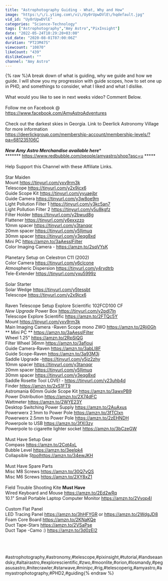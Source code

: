 ```yaml
---
title: "Astrophotography Guiding - What, Why and How"
image: "https:\/\/i.ytimg.com\/vi\/Uy0rUpwDVlE\/hqdefault.jpg"
vid_id: "Uy0rUpwDVlE"
categories: "Science-Technology"
tags: ["Astrophotography","Amy Astro","PixInsight"]
date: "2022-05-24T10:29:20+03:00"
vid_date: "2020-08-01T07:00:06Z"
duration: "PT23M47S"
viewcount: "10870"
likeCount: "439"
dislikeCount: ""
channel: "Amy Astro"
---
```

{% raw %}A break down of what is guiding, why we guide and how we guide.  I will show you my progression with guide scopes, how to set one up in PHD, and somethings to consider, what I liked and what I dislike.<br /><br />What would you like to see in next weeks video? Comment Below. <br /><br />Follow me on Facebook @<br /><a rel="nofollow" target="blank" href="https://www.facebook.com/AmyAstroAdventures">https://www.facebook.com/AmyAstroAdventures</a><br /><br />Check out the darkest skies in Georgia. Link to Deerlick Astronomy Village for more information <br /><a rel="nofollow" target="blank" href="https://deerlickgroup.com/membership-account/membership-levels/?pa=681235106C">https://deerlickgroup.com/membership-account/membership-levels/?pa=681235106C</a><br /><br />*******New Amy Astro Merchandise available here********<br />******* <a rel="nofollow" target="blank" href="https://www.redbubble.com/people/amyastro/shop?asc=u">https://www.redbubble.com/people/amyastro/shop?asc=u</a> ***** <br /><br />Help Support this Channel with these Affiliate Links. <br /><br />Star Maiden<br />Mount <a rel="nofollow" target="blank" href="https://tinyurl.com/yxv9rm3k">https://tinyurl.com/yxv9rm3k</a><br />Telescope <a rel="nofollow" target="blank" href="https://tinyurl.com/y2x9jcx6">https://tinyurl.com/y2x9jcx6</a><br />Guide Scope Kit <a rel="nofollow" target="blank" href="https://tinyurl.com/yyuaejbr">https://tinyurl.com/yyuaejbr</a><br />Guide Camera <a rel="nofollow" target="blank" href="https://tinyurl.com/y3w8oe9m">https://tinyurl.com/y3w8oe9m</a><br />Light Pollution Filter 1 <a rel="nofollow" target="blank" href="https://tinyurl.com/y3kc5an7">https://tinyurl.com/y3kc5an7</a><br />Light Pollution Filter 2 <a rel="nofollow" target="blank" href="https://tinyurl.com/y5u8kgfz">https://tinyurl.com/y5u8kgfz</a><br />Filter Holder  <a rel="nofollow" target="blank" href="https://tinyurl.com/y2bwud8g">https://tinyurl.com/y2bwud8g</a><br />Flattener <a rel="nofollow" target="blank" href="https://tinyurl.com/y6exxzzo">https://tinyurl.com/y6exxzzo</a><br />10mm spacer <a rel="nofollow" target="blank" href="https://tinyurl.com/y3tanqqr">https://tinyurl.com/y3tanqqr</a><br />20mm spacer <a rel="nofollow" target="blank" href="https://tinyurl.com/y5lljmuq">https://tinyurl.com/y5lljmuq</a><br />30mm spacer <a rel="nofollow" target="blank" href="https://tinyurl.com/y3eqg8xd">https://tinyurl.com/y3eqg8xd</a><br />Mini PC  <a rel="nofollow" target="blank" href="https://amzn.to/3aAesslFilter">https://amzn.to/3aAesslFilter</a><br />Color Imaging Camera - <a rel="nofollow" target="blank" href="https://amzn.to/2sqVYsK">https://amzn.to/2sqVYsK</a> <br /><br />Planetary Setup on Celestron C11 (2002)<br />Color Camera <a rel="nofollow" target="blank" href="https://tinyurl.com/y6clcone">https://tinyurl.com/y6clcone</a><br />Atmospheric Dispersion <a rel="nofollow" target="blank" href="https://tinyurl.com/y4rydtrb">https://tinyurl.com/y4rydtrb</a><br />Tele-Extender <a rel="nofollow" target="blank" href="https://tinyurl.com/yxu5999z">https://tinyurl.com/yxu5999z</a><br /><br />Solar Starter<br />Solar Wedge <a rel="nofollow" target="blank" href="https://tinyurl.com/y5tessbt">https://tinyurl.com/y5tessbt</a><br />Telescope <a rel="nofollow" target="blank" href="https://tinyurl.com/y2x9jcx6">https://tinyurl.com/y2x9jcx6</a><br /><br />Raven Telescope Setup Explore Scientific 102FCD100 CF<br />*New Upgrade* Power Box <a rel="nofollow" target="blank" href="https://tinyurl.com/y2pdl7ln">https://tinyurl.com/y2pdl7ln</a><br />Telescope Explore Scientific <a rel="nofollow" target="blank" href="https://amzn.to/2FTQc5Y">https://amzn.to/2FTQc5Y</a> <br />Mount <a rel="nofollow" target="blank" href="https://tinyurl.com/yxv9rm3k">https://tinyurl.com/yxv9rm3k</a><br />Main Imaging Camera -Raven Scope mono ZWO <a rel="nofollow" target="blank" href="https://amzn.to/2Rji0Gh">https://amzn.to/2Rji0Gh</a> <br />** Mini PC ** <a rel="nofollow" target="blank" href="https://amzn.to/3aAesslFilter">https://amzn.to/3aAesslFilter</a> <br />Wheel 1.25&quot; <a rel="nofollow" target="blank" href="https://amzn.to/2RpSiQG">https://amzn.to/2RpSiQG</a> <br />Filter Wheel 36mm <a rel="nofollow" target="blank" href="https://amzn.to/3afloui">https://amzn.to/3afloui</a> <br />Guide Camera-Raven <a rel="nofollow" target="blank" href="https://amzn.to/3abLI8F">https://amzn.to/3abLI8F</a> <br />Guide Scope-Raven <a rel="nofollow" target="blank" href="https://amzn.to/3a93M3j">https://amzn.to/3a93M3j</a> <br />Saddle Upgrade -<a rel="nofollow" target="blank" href="https://tinyurl.com/y5jz2zhy">https://tinyurl.com/y5jz2zhy</a><br />10mm spacer <a rel="nofollow" target="blank" href="https://tinyurl.com/y3tanqqr">https://tinyurl.com/y3tanqqr</a><br />20mm spacer <a rel="nofollow" target="blank" href="https://tinyurl.com/y5lljmuq">https://tinyurl.com/y5lljmuq</a><br />30mm spacer <a rel="nofollow" target="blank" href="https://tinyurl.com/y3eqg8xd">https://tinyurl.com/y3eqg8xd</a><br />Saddle Rosette Tool LOVE! - <a rel="nofollow" target="blank" href="https://tinyurl.com/y23uhb4d">https://tinyurl.com/y23uhb4d</a><br />Finder <a rel="nofollow" target="blank" href="https://amzn.to/2xS1FT9">https://amzn.to/2xS1FT9</a> <br />Astromania 60mm Guide Scope Kit <a rel="nofollow" target="blank" href="https://amzn.to/3awxPB9">https://amzn.to/3awxPB9</a> <br />Power Distribution <a rel="nofollow" target="blank" href="https://amzn.to/2X74dFC">https://amzn.to/2X74dFC</a><br />Wattmeter <a rel="nofollow" target="blank" href="https://amzn.to/2WYE23Y">https://amzn.to/2WYE23Y</a><br />Desktop Switching Power Supply <a rel="nofollow" target="blank" href="https://amzn.to/2AuAxus">https://amzn.to/2AuAxus</a><br />Powerwerx 2.1mm to Power Pole <a rel="nofollow" target="blank" href="https://amzn.to/3fTClxn">https://amzn.to/3fTClxn</a><br />Powerwerx 2.5mm to Power Pole <a rel="nofollow" target="blank" href="https://amzn.to/2zEHNDH">https://amzn.to/2zEHNDH</a><br />Powerpole to USB <a rel="nofollow" target="blank" href="https://amzn.to/3fXl3zy">https://amzn.to/3fXl3zy</a><br />Powerpole to cigarette lighter socket <a rel="nofollow" target="blank" href="https://amzn.to/3bCzeGW">https://amzn.to/3bCzeGW</a><br /><br />Must Have Setup Gear<br />Compass <a rel="nofollow" target="blank" href="https://amzn.to/2Cqt4xL">https://amzn.to/2Cqt4xL</a><br />Bubble Level <a rel="nofollow" target="blank" href="https://amzn.to/3eelpk4">https://amzn.to/3eelpk4</a><br />Collapsible S<a rel="nofollow" target="blank" href="toolhttps://amzn.to/34ewJKH">toolhttps://amzn.to/34ewJKH</a><br /><br />Must Have Spare Parts<br />Misc M8 Screws <a rel="nofollow" target="blank" href="https://amzn.to/30Q7vQS">https://amzn.to/30Q7vQS</a><br />Misc M6 Screws <a rel="nofollow" target="blank" href="https://amzn.to/2XY8xZ1">https://amzn.to/2XY8xZ1</a><br /><br />Field Trouble Shooting Kite **Must Have**<br />Wired Keyboard and Mouse <a rel="nofollow" target="blank" href="https://amzn.to/2Ed2wRq">https://amzn.to/2Ed2wRq</a><br />10.1&quot; Small Portable Laptop Computer Monitor <a rel="nofollow" target="blank" href="https://amzn.to/2Vvop4I">https://amzn.to/2Vvop4I</a> <br /><br />Custom Flat Panel<br />LED Tracing Panel <a rel="nofollow" target="blank" href="https://amzn.to/3hHFYGR">https://amzn.to/3hHFYGR</a> or <a rel="nofollow" target="blank" href="https://amzn.to/2WdgJD8">https://amzn.to/2WdgJD8</a> <br />Foam Core Board <a rel="nofollow" target="blank" href="https://amzn.to/2KNaKQe">https://amzn.to/2KNaKQe</a> <br />Duct Tape-Stars <a rel="nofollow" target="blank" href="https://amzn.to/2VSaPse">https://amzn.to/2VSaPse</a> <br />Duct Tape -Camo :) <a rel="nofollow" target="blank" href="https://amzn.to/3d0zEI2">https://amzn.to/3d0zEI2</a> <br /><br /><br /><br /><br />#astrophotography,#astronomy,#telescope,#pixinsight,#tutorial,#landseaandsky,#altairastro,#explorescientific,#zwo,#moonlite,#orion,#losmandy,#pegasusastro,#nitecrawler,#starwave,#minipc,#rig,#telescoperig,#amyastro,#amyastrophotography,#PHD2,#guiding{% endraw %}
